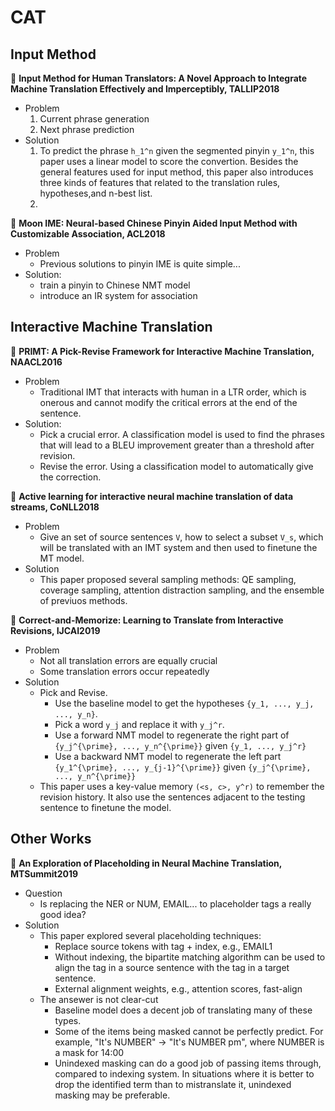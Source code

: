 # CAT


## Input Method

&#x1F4D8; **Input Method for Human Translators: A Novel Approach to Integrate Machine Translation Effectively and Imperceptibly, TALLIP2018**

+ Problem
  1. Current phrase generation
  2. Next phrase prediction
+ Solution
  1. To predict the phrase `h_1^n` given the segmented pinyin `y_1^n`, this paper uses a linear model to score the convertion. Besides the general features used for input method, this paper also introduces three kinds of features that related to the translation rules, hypotheses,and n-best list.
  2. 


&#x1F4D8; **Moon IME: Neural-based Chinese Pinyin Aided Input Method with Customizable Association, ACL2018**

+ Problem
  + Previous solutions to pinyin IME is quite simple...
+ Solution:
  + train a pinyin to Chinese NMT model
  + introduce an IR system for association

## Interactive Machine Translation

&#x1F4D8; **PRIMT: A Pick-Revise Framework for Interactive Machine Translation, NAACL2016**

+ Problem
  + Traditional IMT that interacts with human in a LTR order, which is onerous and cannot modify the critical errors at the end of the sentence.
+ Solution:
  + Pick a crucial error. A classification model is used to find the phrases that will lead to a BLEU improvement greater than a threshold after revision.
  + Revise the error. Using a classification model to automatically give the correction.

&#x1F4D8; **Active learning for interactive neural machine translation of data streams, CoNLL2018**

+ Problem
  + Give an set of source sentences `V`, how to select a subset `V_s`, which will be translated with an IMT system and then used to finetune the MT model. 
+ Solution
  + This paper proposed several sampling methods: QE sampling, coverage sampling, attention distraction sampling, and the ensemble of previuos methods.


&#x1F4D8; **Correct-and-Memorize: Learning to Translate from Interactive Revisions, IJCAI2019**

+ Problem
  + Not all translation errors are equally crucial
  + Some translation errors occur repeatedly
+ Solution
  + Pick and Revise.
    + Use the baseline model to get the hypotheses `{y_1, ..., y_j, ..., y_n}`.
    + Pick a word `y_j` and replace it with `y_j^r`.
    + Use a forward NMT model to regenerate the right part of `{y_j^{\prime}, ..., y_n^{\prime}}` given `{y_1, ..., y_j^r}`
    + Use a backward NMT model to regenerate the left part `{y_1^{\prime}, ..., y_{j-1}^{\prime}}` given `{y_j^{\prime}, ..., y_n^{\prime}}`
  + This paper uses a key-value memory `(<s, c>, y^r)` to remember the revision history. It also use the sentences adjacent to the testing sentence to finetune the model.

## Other Works

<!-- &#x1F4D8; **Neural Post-Editing Based on Quality Estimation, WMT2017**
 -->

&#x1F4D8; **An Exploration of Placeholding in Neural Machine Translation, MTSummit2019**

+ Question
  + Is replacing the NER or NUM, EMAIL... to placeholder tags a really good idea?
+ Solution
  + This paper explored several placeholding techniques:
    + Replace source tokens with tag + index, e.g., EMAIL1
    + Without indexing, the bipartite matching algorithm can be used to align the tag in a source sentence with the tag in a target sentence.
    + External alignment weights, e.g., attention scores, fast-align
  + The ansewer is not clear-cut
    + Baseline model does a decent job of translating many of these types.
    + Some of the items being masked cannot be perfectly predict. For example, "It's NUMBER" -> "It's NUMBER pm", where NUMBER is a mask for 14:00 
    + Unindexed masking can do a good job of passing items through, compared to indexing system. In situations where it is better to drop the identified term than to mistranslate it, unindexed masking may be preferable.
